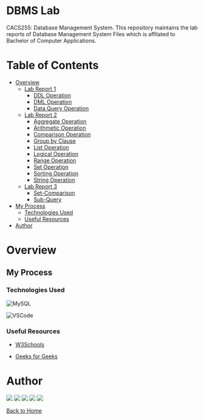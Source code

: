 # DBMS Lab 

CACS255: Database Management System.
This repository maintains the lab reports of Database Management System Files which is affilated to Bachelor of Computer Applications.

# Table of Contents

- [Overview](#overview)
    - [Lab Report 1](/src/Lab-Report-1/)
        - [DDL Operation](/src/Lab-Report-1/DDL-Operation/README.md)
        - [DML Operation](/src/Lab-Report-1/DML-Operation/README.md)
        - [Data Query Operation](src/Lab-Report-1/Data-Query-Operation/README.md)
    - [Lab Report 2](/src/Lab-Report-2/)
        - [Aggregate Operation](/src/Lab-Report-2/Aggregate-Operation/README.md)
        - [Arithmetic Operation](/src/Lab-Report-2/Arithmetic-Operation/README.md)
        - [Comparison Operation](/src/Lab-Report-2/Comparison-Operation/README.md)
        - [Group by Clause](/src/Lab-Report-2/Group-by-Clause/README.md)
        - [List Operation](/src/Lab-Report-2/List-Operation/README.md)
        - [Logical Operation](/src/Lab-Report-2/Logical-Operation/README.md)
        - [Range Operation](/src/Lab-Report-2/Range-Operation/README.md)
        - [Set Operation](/src/Lab-Report-2/Set-Operation/README.md)
        - [Sorting Operation](/src/Lab-Report-2/Sorting-Operation/README.md)
        - [String Operation](/src/Lab-Report-2/String-Operation/README.md)
    - [Lab Report 3](/src/Lab-Report-3/)
        - [Set-Comparison](/src/Lab-Report-3/Set-Comparison/README.md)
        - [Sub-Query](/src/Lab-Report-3/Sub-Query/README.md)
- [My Process](#my-process)
    - [Technologies Used](#technologies-used)
    - [Useful Resources](#useful-resources)
- [Author](#author)

# Overview

## My Process

### Technologies Used

![MySQL](https://img.shields.io/badge/MySQL-9400D3?style=for-the-badge&logo=mysql&logoColor=000)

![VSCode](https://img.shields.io/badge/VSCode-4B0082?style=for-the-badge&logo=visual-studio-code)

### Useful Resources

- [W3Schools](https://www.w3schools.com/sql/default.asp)

- [Geeks for Geeks](https://www.geeksforgeeks.org)

# Author

[<img src="https://img.shields.io/badge/-Website-ED9?style=for-the-badge&logo=brave">][website]
[<img src="https://img.shields.io/badge/-Facebook-FFE?style=for-the-badge&logo=facebook">][facebook]
[<img src="https://img.shields.io/badge/-Instagram-ADA?style=for-the-badge&logo=instagram">][instagram]
[<img src="https://img.shields.io/badge/-Snapchat-BCA?style=for-the-badge&logo=snapchat">][snapchat]
[<img src="https://img.shields.io/badge/-LinkedIn-000?style=for-the-badge&logo=linkedin">][linkedin]

[Back to Home](README.md)


[website]: https://www.kabirdeula.com.np 
[snapchat]: https://www.snapchat.com/add/king_dragon2018
[facebook]: http://facebook.com/kabirdeula167
[instagram]: https://instagram.com/king_dragon2021/
[linkedin]: https://www.linkedin.com/in/kabir-deula-33888a202/